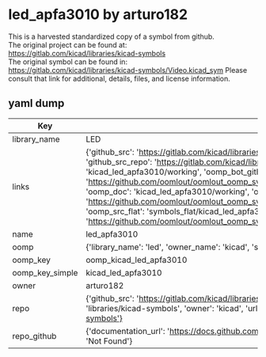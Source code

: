 # led_apfa3010 by arturo182  
This is a harvested standardized copy of a symbol from github.  
The original project can be found at:  
https://gitlab.com/kicad/libraries/kicad-symbols  
The original symbol can be found in:
https://gitlab.com/kicad/libraries/kicad-symbols/Video.kicad_sym
Please consult that link for additional, details, files, and license information.  
## yaml dump  
| Key | Value |  
| --- | --- |  
| library_name | LED |  
| links | {'github_src': 'https://gitlab.com/kicad/libraries/kicad-symbols/Video.kicad_sym', 'github_src_repo': 'https://gitlab.com/kicad/libraries/kicad-symbols', 'oomp_bot': 'kicad_led_apfa3010/working', 'oomp_bot_github': 'https://github.com/oomlout/oomlout_oomp_symbol_bot/tree/main/kicad_led_apfa3010/working', 'oomp_doc': 'kicad_led_apfa3010/working', 'oomp_doc_github': 'https://github.com/oomlout/oomlout_oomp_symbol_doc/tree/main/kicad_led_apfa3010/working', 'oomp_src_flat': 'symbols_flat/kicad_led_apfa3010/working', 'oomp_src_flat_github': 'https://github.com/oomlout/oomlout_oomp_symbol_src/tree/main/kicad_led_apfa3010/working'} |  
| name | led_apfa3010 |  
| oomp | {'library_name': 'led', 'owner_name': 'kicad', 'symbol_name': 'led_apfa3010'} |  
| oomp_key | oomp_kicad_led_apfa3010 |  
| oomp_key_simple | kicad_led_apfa3010 |  
| owner | arturo182 |  
| repo | {'github_src': 'https://gitlab.com/kicad/libraries/kicad-symbols/Video.kicad_sym', 'name': 'libraries/kicad-symbols', 'owner': 'kicad', 'url': 'https://gitlab.com/kicad/libraries/kicad-symbols'} |  
| repo_github | {'documentation_url': 'https://docs.github.com/rest/repos/repos#get-a-repository', 'message': 'Not Found'} |  

